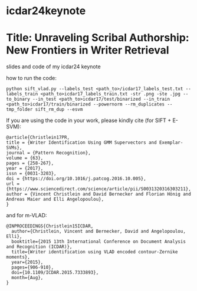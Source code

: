 # icdar24keynote 
# Title: Unraveling Scribal Authorship: New Frontiers in Writer Retrieval

slides and code of my icdar24 keynote

how to run the code:
```
python sift_vlad.py --labels_test <path_to>/icdar17_labels_test.txt --labels_train <path_to>icdar17_labels_train.txt -str .png -ste .jpg --to_binary --in_test <path_to>icdar17/test/binarized --in_train <path_to>icdar17/train/binarized --powernorm --rm_duplicates --tmp_folder sift_rm_dup --esvm
```

If you are using the code in your work, please kindly cite (for SIFT + E-SVM):
```
@article{Christlein17PR,
title = {Writer Identification Using GMM Supervectors and Exemplar-SVMs},
journal = {Pattern Recognition},
volume = {63},
pages = {258-267},
year = {2017},
issn = {0031-3203},
doi = {https://doi.org/10.1016/j.patcog.2016.10.005},
url = {https://www.sciencedirect.com/science/article/pii/S0031320316303211},
author = {Vincent Christlein and David Bernecker and Florian Hönig and Andreas Maier and Elli Angelopoulou},
}
```
and for m-VLAD:
```
@INPROCEEDINGS{Christlein15ICDAR,
  author={Christlein, Vincent and Bernecker, David and Angelopoulou, Elli},
  booktitle={2015 13th International Conference on Document Analysis and Recognition (ICDAR)}, 
  title={Writer identification using VLAD encoded contour-Zernike moments}, 
  year={2015},
  pages={906-910},
  doi={10.1109/ICDAR.2015.7333893},
  month={Aug},
}
```
